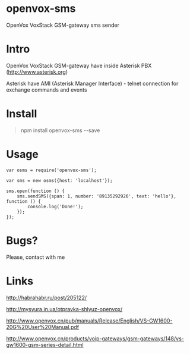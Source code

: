 # openvox-sms
OpenVox VoxStack GSM-gateway sms sender


Intro
=====

OpenVox VoxStack GSM-gateway have inside Asterisk PBX (http://www.asterisk.org)

Asterisk have AMI (Asterisk Manager Interface) - telnet connection for exchange commands and events


Install
=======

> npm install openvox-sms --save


Usage
=====

`````
var osms = require('openvox-sms');

var sms = new osms({host: 'localhost'});

sms.open(function () {
	sms.sendSMS({span: 1, number: '89135292926', text: 'hello'}, function () {
		console.log('Done!');
	});
});

`````

Bugs?
=====

Please, contact with me


Links
=====

http://habrahabr.ru/post/205122/

http://mysyura.in.ua/otpravka-shlyuz-openvox/

http://www.openvox.cn/pub/manuals/Release/English/VS-GW1600-20G%20User%20Manual.pdf

http://www.openvox.cn/products/voip-gateways/gsm-gateways/148/vs-gw1600-gsm-series-detail.html
